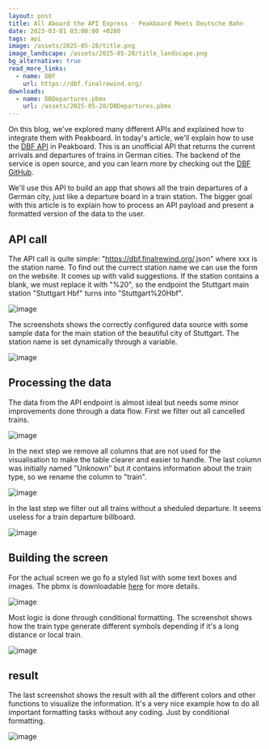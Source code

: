 ```yaml
---
layout: post
title: All Aboard the API Express - Peakboard Meets Deutsche Bahn
date: 2023-03-01 03:00:00 +0200
tags: api
image: /assets/2025-05-28/title.png
image_landscape: /assets/2025-05-28/title_landscape.png
bg_alternative: true
read_more_links:
  - name: DBF
    url: https://dbf.finalrewind.org/
downloads:
  - name: DBDepartures.pbmx
    url: /assets/2025-05-28/DBDepartures.pbmx
---
```

On this blog, we've explored many different APIs and explained how to integrate them with Peakboard. In today's article, we'll explain how to use the [DBF API](https://dbf.finalrewind.org) in Peakboard. This is an unofficial API that returns the current arrivals and departures of trains in German cities. The backend of the service is open source, and you can learn more by checking out the [DBF GitHub](https://github.com/derf/db-fakedisplay).

We'll use this API to build an app that shows all the train departures of a German city, just like a departure board in a train station. The bigger goal with this article is to explain how to process an API payload and present a formatted version of the data to the user.

## API call

The API call is quite simple: "https://dbf.finalrewind.org/<xxx>.json" where xxx is the station name. To find out the currect station name we can use the form on the website. It comes up with valid suggestions. If the station contains a blank, we must replace it with "%20", so the endpoint the Stuttgart main station "Stuttgart Hbf" turns into "Stuttgart%20Hbf".

![image](/assets/2025-05-28/010.png)

The screenshots shows the correctly configured data source with some sample data for the main station of the beautiful city of Stuttgart. The station name is set dynamically through a variable.

![image](/assets/2025-05-28/020.png)

## Processing the data

The data from the API endpoint is almost ideal but needs some minor improvements done through a data flow.
First we filter out all cancelled trains.

![image](/assets/2025-05-28/030.png)

In the next step we remove all columns that are not used for the visualisation to make the table clearer and easier to handle. The last column was initially named "Unknown" but it contains information about the train type, so we rename the column to "train".

![image](/assets/2025-05-28/040.png)

In the last step we filter out all trains without a sheduled departure. It seems useless for a train departure billboard.

![image](/assets/2025-05-28/050.png)

## Building the screen

For the actual screen we go fo a styled list with some text boxes and images. The pbmx is downloadable [here](/assets/2025-05-28/DBDepartures.pbmx) for more details.

![image](/assets/2025-05-28/060.png)

Most logic is done through conditional formatting. The screenshot shows how the train type generate different symbols depending if it's a long distance or local train.

![image](/assets/2025-05-28/070.png)

## result

The last screenshot shows the result with all the different colors and other functions to visualize the information. It's a very nice example how to do all important formatting tasks without any coding. Just by conditional formatting.

![image](/assets/2025-05-28/080.png)
